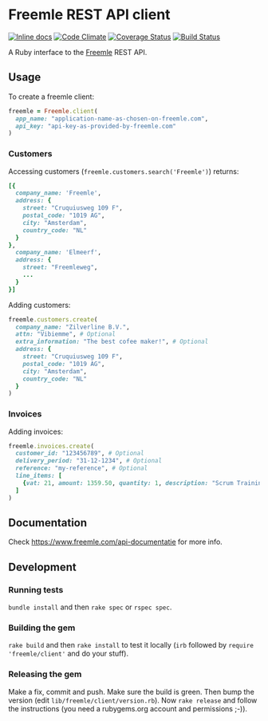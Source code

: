 # Freemle REST API client

[![Inline docs](
http://inch-ci.org/github/freemle/freemle-ruby.svg?branch=master&style=flat
)](http://inch-ci.org/github/freemle/freemle-ruby)
[![Code Climate](
http://img.shields.io/codeclimate/github/freemle/freemle-ruby.svg?style=flat
)](https://codeclimate.com/github/freemle/freemle-ruby)
[![Coverage Status](
http://img.shields.io/coveralls/freemle/freemle-ruby.svg?style=flat
)](https://coveralls.io/r/freemle/freemle-ruby)
[![Build Status](
http://img.shields.io/travis/freemle/freemle-ruby.svg?style=flat
)](https://travis-ci.org/freemle/freemle-ruby)

A Ruby interface to the [Freemle](https://www.freemle.com/) REST API.

## Usage

To create a freemle client:
```ruby
freemle = Freemle.client(
  app_name: "application-name-as-chosen-on-freemle.com",
  api_key: "api-key-as-provided-by-freemle.com"
)
```

### Customers

Accessing customers (`freemle.customers.search('Freemle')`) returns:
```ruby
[{
  company_name: 'Freemle',
  address: {
    street: "Cruquiusweg 109 F",
    postal_code: "1019 AG",
    city: "Amsterdam",
    country_code: "NL"
  }
},
  company_name: 'Elmeerf',
  address: {
    street: "Freemleweg",
    ...
  }
}]
```

Adding customers:
```ruby
freemle.customers.create(
  company_name: "Zilverline B.V.",
  attn: "Vibiemme", # Optional
  extra_information: "The best cofee maker!", # Optional
  address: {
    street: "Cruquiusweg 109 F",
    postal_code: "1019 AG",
    city: "Amsterdam",
    country_code: "NL"
  }
)
```

### Invoices

Adding invoices:
```ruby
freemle.invoices.create(
  customer_id: "123456789", # Optional
  delivery_period: "31-12-1234", # Optional
  reference: "my-reference", # Optional
  line_items: [
    {vat: 21, amount: 1359.50, quantity: 1, description: "Scrum Training"}
  ]
)
```

## Documentation

Check https://www.freemle.com/api-documentatie for more info.

## Development

### Running tests

`bundle install` and then `rake spec` or `rspec spec`.

### Building the gem

`rake build` and then `rake install` to test it locally (`irb` followed
by `require 'freemle/client'` and do your stuff).

### Releasing the gem

Make a fix, commit and push. Make sure the build is green. Then bump the
version (edit `lib/freemle/client/version.rb`). Now `rake release` and follow
the instructions (you need a rubygems.org account and permissions ;-)).
